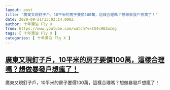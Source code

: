```yaml
---
layout: post
title: "廣東又現釘子戶，10平米的房子要價100萬，這樣合理嗎？想做暴發戶想瘋了！"
date: 2020-09-21T13:03:14.000Z
author: 十年漂泊 Fly X
from: https://www.youtube.com/watch?v=tU4cH8ZwIeg
tags: [ 十年漂泊 Fly X ]
categories: [ 十年漂泊 Fly X ]
---
```

<!--1600693394000-->
[廣東又現釘子戶，10平米的房子要價100萬，這樣合理嗎？想做暴發戶想瘋了！](https://www.youtube.com/watch?v=tU4cH8ZwIeg)
------

<div>
廣東又現釘子戶，10平米的房子要價100萬，這樣合理嗎？想做暴發戶想瘋了！
</div>
